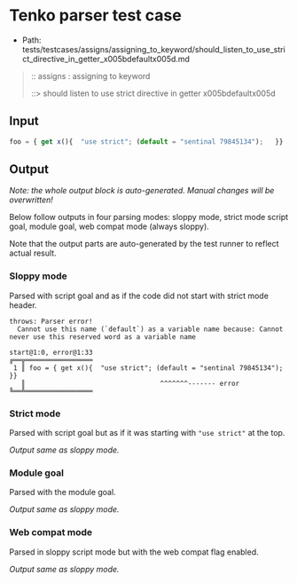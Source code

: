 # Tenko parser test case

- Path: tests/testcases/assigns/assigning_to_keyword/should_listen_to_use_strict_directive_in_getter_x005bdefaultx005d.md

> :: assigns : assigning to keyword
>
> ::> should listen to use strict directive in getter x005bdefaultx005d

## Input

`````js
foo = { get x(){  "use strict"; (default = "sentinal 79845134");   }}
`````

## Output

_Note: the whole output block is auto-generated. Manual changes will be overwritten!_

Below follow outputs in four parsing modes: sloppy mode, strict mode script goal, module goal, web compat mode (always sloppy).

Note that the output parts are auto-generated by the test runner to reflect actual result.

### Sloppy mode

Parsed with script goal and as if the code did not start with strict mode header.

`````
throws: Parser error!
  Cannot use this name (`default`) as a variable name because: Cannot never use this reserved word as a variable name

start@1:0, error@1:33
╔══╦═════════════════
 1 ║ foo = { get x(){  "use strict"; (default = "sentinal 79845134");   }}
   ║                                  ^^^^^^^------- error
╚══╩═════════════════

`````

### Strict mode

Parsed with script goal but as if it was starting with `"use strict"` at the top.

_Output same as sloppy mode._

### Module goal

Parsed with the module goal.

_Output same as sloppy mode._

### Web compat mode

Parsed in sloppy script mode but with the web compat flag enabled.

_Output same as sloppy mode._
